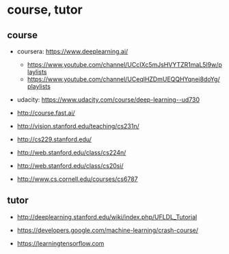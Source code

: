 # course, tutor

## course
* coursera: https://www.deeplearning.ai/
  * https://www.youtube.com/channel/UCcIXc5mJsHVYTZR1maL5l9w/playlists
  * https://www.youtube.com/channel/UCeqlHZDmUEQQHYqnei8doYg/playlists
* udacity: https://www.udacity.com/course/deep-learning--ud730
* http://course.fast.ai/

* http://vision.stanford.edu/teaching/cs231n/
* http://cs229.stanford.edu/
* http://web.stanford.edu/class/cs224n/
* http://web.stanford.edu/class/cs20si/

* http://www.cs.cornell.edu/courses/cs6787

## tutor
* http://deeplearning.stanford.edu/wiki/index.php/UFLDL_Tutorial
* https://developers.google.com/machine-learning/crash-course/

* https://learningtensorflow.com
